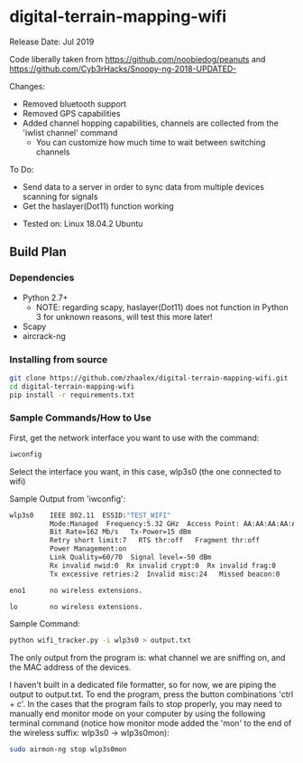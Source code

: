 # digital-terrain-mapping-wifi

Release Date: Jul 2019<br />


Code liberally taken from https://github.com/noobiedog/peanuts and https://github.com/Cyb3rHacks/Snoopy-ng-2018-UPDATED-

Changes:
* Removed bluetooth support
* Removed GPS capabilities
* Added channel hopping capabilities, channels are collected from the 'iwlist channel' command
  * You can customize how much time to wait between switching channels
  
To Do:
* Send data to a server in order to sync data from multiple devices scanning for signals
* Get the haslayer(Dot11) function working

+ Tested on: Linux 18.04.2 Ubuntu<br />

## Build Plan

### Dependencies
- Python 2.7+
	- NOTE: regarding scapy, haslayer(Dot11) does not function in Python 3 for unknown reasons, will test this more later!	
- Scapy
- aircrack-ng

### Installing from source
```bash
git clone https://github.com/zhaalex/digital-terrain-mapping-wifi.git
cd digital-terrain-mapping-wifi
pip install -r requirements.txt
```
### Sample Commands/How to Use

First, get the network interface you want to use with the command:
```bash
iwconfig
```

Select the interface you want, in this case, wlp3s0 (the one connected to wifi)<br />

Sample Output from 'iwconfig':
```bash
wlp3s0    IEEE 802.11  ESSID:"TEST_WIFI"  
          Mode:Managed  Frequency:5.32 GHz  Access Point: AA:AA:AA:AA:AA:AA  
          Bit Rate=162 Mb/s   Tx-Power=15 dBm   
          Retry short limit:7   RTS thr:off   Fragment thr:off
          Power Management:on
          Link Quality=60/70  Signal level=-50 dBm  
          Rx invalid nwid:0  Rx invalid crypt:0  Rx invalid frag:0
          Tx excessive retries:2  Invalid misc:24   Missed beacon:0

eno1      no wireless extensions.

lo        no wireless extensions.
```

Sample Command:
```bash
python wifi_tracker.py -i wlp3s0 > output.txt
```

The only output from the program is: what channel we are sniffing on, and the MAC address of the devices. <br />

I haven't built in a dedicated file formatter, so for now, we are piping the output to output.txt.  To end the program, press the button combinations 'ctrl + c'.  In the cases that the program fails to stop properly, you may need to manually end monitor mode on your computer by using the following terminal command (notice how monitor mode added the 'mon' to the end of the wireless suffix: wlp3s0 -> wlp3s0mon): 
```bash
sudo airmon-ng stop wlp3s0mon
```














